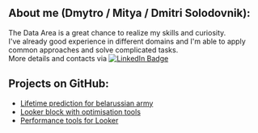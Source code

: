 <h2> About me (Dmytro / Mitya / Dmitri Solodovnik): </h2>

The Data Area is a great chance to realize my skills and curiosity.\
I've already good experience in different domains and I'm able to apply common approaches and solve complicated tasks.\
More details and contacts via 
<a href="https://www.linkedin.com/in/dmitrisolodovnik/">
    <img src="https://img.shields.io/badge/LinkedIn-blue?style=for-the-badge&logo=linkedin&logoColor=white" alt="LinkedIn Badge"/>
</a>

<h2> Projects on GitHub: </h2>

* [Lifetime prediction for belarussian army](https://github.com/dmytro-solodovnik/military-lifespan-prediction)
* [Looker block with optimisation tools](https://github.com/dmytro-solodovnik/block-looker-optimisation-tools)
* [Performance tools for Looker](https://github.com/dmytro-solodovnik/looker-performance-tools)
